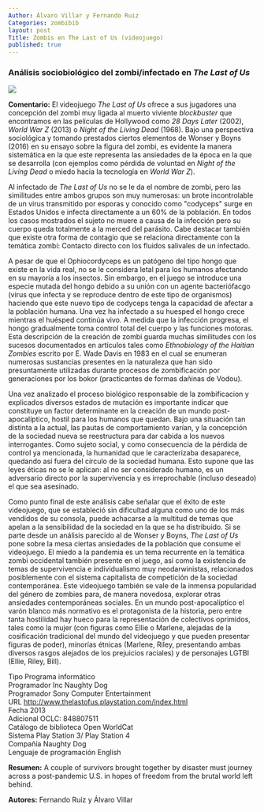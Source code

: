 ```yaml
---
Author: Álvaro Villar y Fernando Ruiz
Categories: zombibib
layout: post
Title: Zombis en The Last of Us (videojuego)
published: true
---
```

### Análisis sociobiológico del zombi/infectado en _The Last of Us_

![]({{site.baseurl}}/images/2048x1024-the-last-of-us-videogame-6-43-jpg-aae5c92a.jpg)

**Comentario:** El videojuego _The Last of Us_ ofrece a sus jugadores una concepción del zombi muy ligada al muerto viviente _blockbuster_ que encontramos en las películas de Hollywood como _28 Days Later_ (2002), _World War Z_ (2013) o _Night of the Living Dead_ (1968). Bajo una perspectiva sociológica y tomando prestados ciertos elementos de Wonser y Boyns (2016) en su ensayo sobre la figura del zombi, es evidente la manera sistemática en la que este representa las ansiedades de la época en la que se desarrolla (con ejemplos como pérdida de voluntad en _Night of the Living Dead_ o miedo hacia la tecnología en _World War Z_).

Al infectado de _The Last of Us_ no se le da el nombre de zombi, pero las similitudes entre ambos grupos son muy numerosas: un brote incontrolable de un virus transmitido por esporas y conocido como "codyceps" surge en Estados Unidos e infecta directamente a un 60% de la población. En todos los casos mostrados el sujeto no muere a causa de la infección pero su cuerpo queda totalmente a la merced del parásito. Cabe destacar también que existe otra forma de contagio que se relaciona directamente con la temática zombi: Contacto directo con los fluidos salivales de un infectado.

A pesar de que el Ophiocordyceps es un patógeno del tipo hongo que existe en la vida real, no se le considera letal para los humanos afectando en su mayoría a los insectos. Sin embargo, en el juego se introduce una especie mutada del hongo debido a su unión con un agente bacteriófacgo (virus que infecta y se reproduce dentro de este tipo de organismos) haciendo que este nuevo tipo de codyceps tenga la capacidad de afectar a la población humana. Una vez ha infectado a su huesped el hongo crece mientras el huésped continúa vivo. A medida que la infección progresa, el hongo gradualmente toma control total del cuerpo y las funciones motoras. Esta descripción de la creación de zombi guarda muchas similitudes con los sucesos documentados en artículos tales como _Ethnobiology of the Haitian Zombies_ escrito por E. Wade Davis en 1983 en el cual se enumeran numerosas sustancias presentes en la naturaleza que han sido presuntamente utilizadas durante  procesos de zombificación por generaciones por los bokor (practicantes de formas dañinas de Vodou).

Una vez analizado el proceso biológico responsable de la zombificacion y explicados diversos estados de mutación es importante indicar que constituye un factor determinante en la creación de un mundo post-apocalíptico, hostil para los humanos que quedan. Bajo una situación tan distinta a la actual, las pautas de comportamiento varían, y la concepción de la sociedad nueva se reestructura para dar cabida a los nuevos interrogantes. Como sujeto social, y como consecuencia de la pérdida de control ya mencionada, la humanidad que le caracterizaba desaparece, quedando así fuera del círculo de la sociedad humana. Esto supone que las leyes éticas no se le aplican: al no ser considerado humano, es un adversario directo por la supervivencia y es irreprochable (incluso deseado) el que sea asesinado.

Como punto final de este análisis cabe señalar que el éxito de este videojuego, que se estableció sin dificultad alguna como uno de los más vendidos de su consola, puede achacarse a la multitud de temas que apelan a la sensibilidad de la sociedad en la que se ha distribuido. Si se parte desde un análisis parecido al de Wonser y Boyns, _The Last of Us_ pone sobre la mesa ciertas ansiedades de la población que consume el videojuego. El miedo a la pandemia es un tema recurrente en la temática zombi occidental también presente en el juego, así como la existencia de temas de supervivencia e individualismo muy neodarwinistas, relacionados posiblemente con el sistema capitalista de competición de la sociedad contemporánea. Este videojuego también se vale de la inmensa popularidad del género de zombies para, de manera novedosa, explorar otras ansiedades contemporáneas sociales. En un mundo post-apocalíptico el varón blanco más normativo es el protagonista de la historia, pero entre tanta hostilidad hay hueco para la representación de colectivos oprimidos, tales como la mujer (con figuras como Ellie o Marlene, alejadas de la cosificación tradicional del mundo del videojuego y que pueden presentar figuras de poder), minorías étnicas (Marlene, Riley, presentando ambas diversos rasgos alejados de los prejuicios raciales) y de personajes LGTBI (Ellie, Riley, Bill).

Tipo 	Programa informático  
Programador 	Inc Naughty Dog  
Programador 	Sony Computer Entertainment  
URL 	http://www.thelastofus.playstation.com/index.html  
Fecha 	2013  
Adicional 	OCLC: 848807511  
Catálogo de biblioteca 	Open WorldCat  
Sistema 	Play Station 3/ Play Station 4  
Compañía 	Naughty Dog  
Lenguaje de programación 	English  

**Resumen:** A couple of survivors brought together by disaster must journey across a post-pandemic U.S. in hopes of freedom from the brutal world left behind.

**Autores:** Fernando Ruíz y Álvaro Villar
